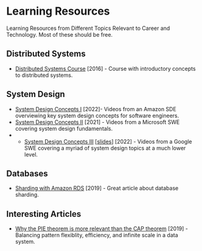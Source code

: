 # Learning Resources
Learning Resources from Different Topics Relevant to Career and Technology. Most of these should be free.

## Distributed Systems
* [Distributed Systems Course](https://www.distributedsystemscourse.com/) [2016] - Course with introductory concepts to distributed systems.

## System Design
* [System Design Concepts I](https://www.youtube.com/playlist?list=PL9nWRykSBSFjU7UGR37SFfOb1oMYLNhag) [2022]- Videos from an Amazon SDE overviewing key system design concepts for software engineers.
* [System Design Concepts II](https://www.youtube.com/playlist?list=PLtZafdfRI4M5blB0jpYtlg70l-W4xVQnO) [2021] - Videos from a Microsoft SWE covering system design fundamentals.
* * [System Design Concepts III](https://www.youtube.com/playlist?list=PLjTveVh7FakKjb4UYzUazqBNNF-WGurXp) [[slides](https://drive.google.com/drive/folders/1ChodcbMZ4KqS9WP9gin4sLVdCsgD3uoE)] [2022] - Videos from a Google SWE covering a myriad of system design topics at a much lower level.

## Databases
* [Sharding with Amazon RDS](https://aws.amazon.com/blogs/database/sharding-with-amazon-relational-database-service/) [2019] - Great article about database sharding.

## Interesting Articles
* [Why the PIE theorem is more relevant than the CAP theorem](https://www.alexdebrie.com/posts/choosing-a-database-with-pie/) [2019] - Balancing pattern flexiblity, efficiency, and infinite scale in a data system.

